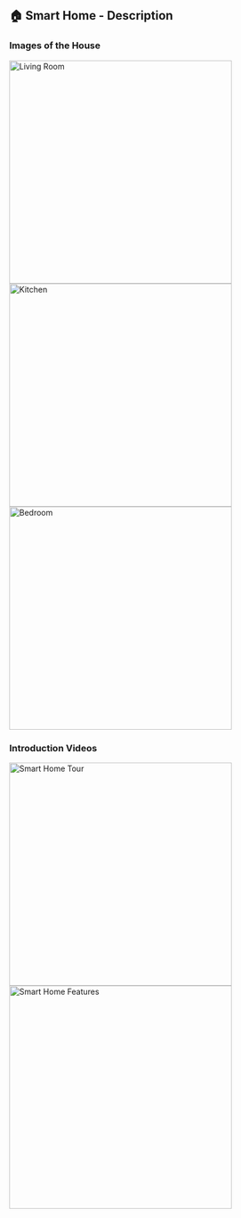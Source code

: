 <h2>🏠 Smart Home - Description</h2>

<h3>Images of the House</h3>
<img src="https://github.com/yourusername/yourrepository/blob/main/images/living-room.jpg" alt="Living Room" width="400" />
<img src="https://github.com/yourusername/yourrepository/blob/main/images/kitchen.jpg" alt="Kitchen" width="400" />
<img src="https://github.com/yourusername/yourrepository/blob/main/images/bedroom.jpg" alt="Bedroom" width="400" />

<h3>Introduction Videos</h3>
<a href="https://www.youtube.com/watch?v=examplevideoid1">
  <img src="https://img.youtube.com/vi/examplevideoid1/0.jpg" alt="Smart Home Tour" width="400" />
</a>
<a href="https://www.youtube.com/watch?v=examplevideoid2">
  <img src="https://img.youtube.com/vi/examplevideoid2/0.jpg" alt="Smart Home Features" width="400" />
</a>
